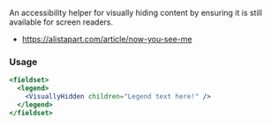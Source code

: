 An accessibility helper for visually hiding content by ensuring it is still available for screen readers.

- https://alistapart.com/article/now-you-see-me

### Usage

```jsx static
<fieldset>
  <legend>
    <VisuallyHidden children="Legend text here!" />
  </legend>
</fieldset>
```
